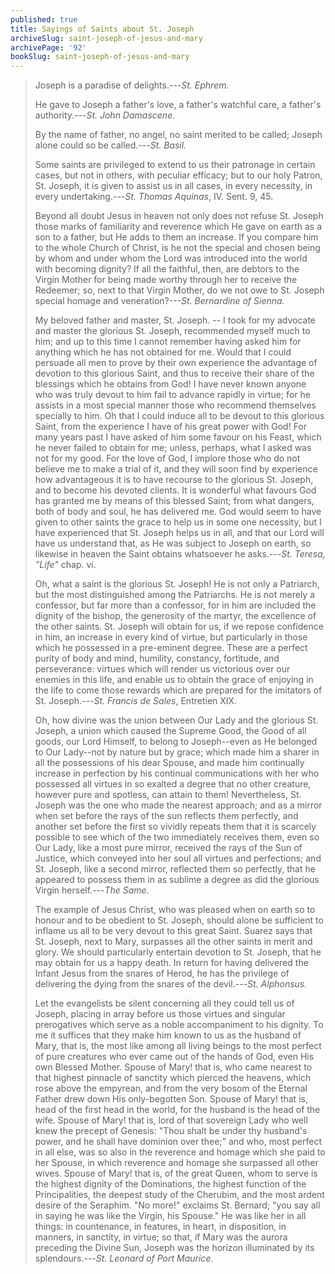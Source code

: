 ```yaml
---
published: true
title: Sayings of Saints about St. Joseph
archiveSlug: saint-joseph-of-jesus-and-mary
archivePage: '92'
bookSlug: saint-joseph-of-jesus-and-mary
---
```


> Joseph is a paradise of delights.---*St. Ephrem.*
>
> He gave to Joseph a father's love, a father's watchful care, a father's authority.---*St. John Damascene.*
>
> By the name of father, no angel, no saint merited to be called; Joseph alone could so be called.---*St. Basil.*
>
> Some saints are privileged to extend to us their patronage in certain cases, but not in others, with peculiar efficacy; but to our holy Patron, St. Joseph, it is given to assist us in all cases, in every necessity, in every undertaking.---*St. Thomas Aquinas*, IV. Sent. 9, 45.
>
> Beyond all doubt Jesus in heaven not only does not refuse St. Joseph those marks of familiarity and reverence which He gave on earth as a son to a father, but He adds to them an increase. If you compare him to the whole Church of Christ, is he not the special and chosen being by whom and under whom the Lord was introduced into the world with becoming dignity? If all the faithful, then, are debtors to the Virgin Mother for being made worthy through her to receive the Redeemer; so, next to that Virgin Mother, do we not owe to St. Joseph special homage and veneration?---*St. Bernardine of Sienna.*
>
> My beloved father and master, St. Joseph. -- I took for my advocate and master the glorious St. Joseph, recommended myself much to him; and up to this time I cannot remember having asked him for anything which he has not obtained for me. Would that I could persuade all men to prove by their own experience the advantage of devotion to this glorious Saint, and thus to receive their share of the blessings which he obtains from God! I have never known anyone who was truly devout to him fail to advance rapidly in virtue; for he assists in a most special manner those who recommend themselves specially to him. Oh that I could induce all to be devout to this glorious Saint, from the experience I have of his great power with God! For many years past I have asked of him some favour on his Feast, which he never failed to obtain for me; unless, perhaps, what I asked was not for my good. For the love of God, I implore those who do not believe me to make a trial of it, and they will soon find by experience how advantageous it is to have recourse to the glorious St. Joseph, and to become his devoted clients. It is wonderful what favours God has granted me by means of this blessed Saint; from what dangers, both of body and soul, he has delivered me. God would seem to have given to other saints the grace to help us in some one necessity, but I have experienced that St. Joseph helps us in all, and that our Lord will have us understand that, as He was subject to Joseph on earth, so likewise in heaven the Saint obtains whatsoever he asks.---*St. Teresa, "Life"* chap. vi.
> 
> Oh, what a saint is the glorious St. Joseph! He is not only a Patriarch, but the most distinguished among the Patriarchs. He is not merely a confessor, but far more than a confessor, for in him are included the dignity of the bishop, the generosity of the martyr, the excellence of the other saints. St. Joseph will obtain for us, if we repose confidence in him, an increase in every kind of virtue, but particularly in those which he possessed in a pre-eminent degree. These are a perfect purity of body and mind, humility, constancy, fortitude, and perseverance: virtues which will render us victorious over our enemies in this life, and enable us to obtain the grace of enjoying in the life to come those rewards which are prepared for the imitators of St. Joseph.---*St. Francis de Sales*, Entretien XIX.
>
> Oh, how divine was the union between Our Lady and the glorious St. Joseph, a union which caused the Supreme Good, the Good of all goods, our Lord Himself, to belong to Joseph--even as He belonged to Our Lady--not by nature but by grace; which made him a sharer in all the possessions of his dear Spouse, and made him continually increase in perfection by his continual communications with her who possessed all virtues in so exalted a degree that no other creature, however pure and spotless, can attain to them! Nevertheless, St. Joseph was the one who made the nearest approach; and as a mirror when set before the rays of the sun reflects them perfectly, and another set before the first so vividly repeats them that it is scarcely possible to see which of the two immediately receives them, even so Our Lady, like a most pure mirror, received the rays of the Sun of Justice, which conveyed into her soul all virtues and perfections; and St. Joseph, like a second mirror, reflected them so perfectly, that he appeared to possess them in as sublime a degree as did the glorious Virgin herself.---*The Same.*
>
> The example of Jesus Christ, who was pleased when on earth so to honour and to be obedient to St. Joseph, should alone be sufficient to inflame us all to be very devout to this great Saint. Suarez says that St. Joseph, next to Mary, surpasses all the other saints in merit and glory. We should particularly entertain devotion to St. Joseph, that he may obtain for us a happy death. In return for having delivered the Infant Jesus from the snares of Herod, he has the privilege of delivering the dying from the snares of the devil.---*St. Alphonsus.*
>
> Let the evangelists be silent concerning all they could tell us of Joseph, placing in array before us those virtues and singular prerogatives which serve as a noble accompaniment to his dignity. To me it suffices that they make him known to us as the husband of Mary, that is, the most like among all living beings to the most perfect of pure creatures who ever came out of the hands of God, even His own Blessed Mother. Spouse of Mary! that is, who came nearest to that highest pinnacle of sanctity which pierced the heavens, which rose above the empyrean, and from the very bosom of the Eternal Father drew down His only-begotten Son. Spouse of Mary! that is, head of the first head in the world, for the husband is the head of the wife. Spouse of Mary! that is, lord of that sovereign Lady who well knew the precept of Genesis: "Thou shalt be under thy husband's power, and he shall have dominion over thee;" and who, most perfect in all else, was so also in the reverence and homage which she paid to her Spouse, in which reverence and homage she surpassed all other wives. Spouse of Mary! that is, of the great Queen, whom to serve is the highest dignity of the Dominations, the highest function of the Principalities, the deepest study of the Cherubim, and the most ardent desire of the Seraphim. "No more!" exclaims St. Bernard; "you say all in saying he was like the Virgin, his Spouse." He was like her in all things: in countenance, in features, in heart, in disposition, in manners, in sanctity, in virtue; so that, if Mary was the aurora preceding the Divine Sun, Joseph was the horizon illuminated by its splendours.---*St. Leonard of Port Maurice.*
